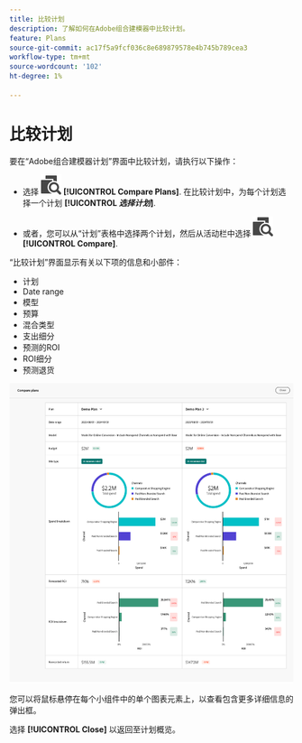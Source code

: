 ```yaml
---
title: 比较计划
description: 了解如何在Adobe组合建模器中比较计划。
feature: Plans
source-git-commit: ac17f5a9fcf036c8e689879578e4b745b789cea3
workflow-type: tm+mt
source-wordcount: '102'
ht-degree: 1%

---
```



# 比较计划

要在“Adobe组合建模器计划”界面中比较计划，请执行以下操作：

* 选择 ![比较](../assets/icons/Compare.svg) **[!UICONTROL Compare Plans]**. 在比较计划中，为每个计划选择一个计划 **[!UICONTROL _选择计划_]**.

* 或者，您可以从“计划”表格中选择两个计划，然后从活动栏中选择 ![比较](../assets/icons/Compare.svg) **[!UICONTROL Compare]**.

“比较计划”界面显示有关以下项的信息和小部件：

* 计划
* Date range
* 模型
* 预算
* 混合类型
* 支出细分
* 预测的ROI
* ROI细分
* 预测退货

![比较计划](../assets/compare-plans.png)

您可以将鼠标悬停在每个小组件中的单个图表元素上，以查看包含更多详细信息的弹出框。

选择 **[!UICONTROL Close]** 以返回至计划概览。
